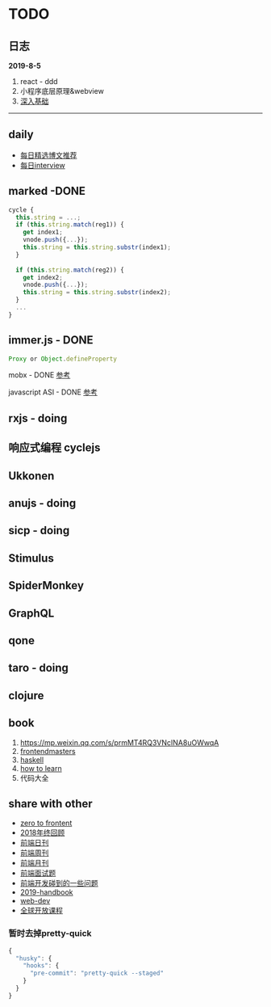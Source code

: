 # TODO

## 日志

**2019-8-5**

1. react - ddd
2. 小程序底层原理&webview
3. [深入基础](https://github.com/mqyqingfeng/Blog/issues/2)

---

## daily
- [每日精选博文推荐](https://github.com/kujian/frontendDaily/blob/master/2019/04/09.md)
- [每日interview](https://github.com/yygmind/blog)

## marked -DONE

```js
cycle {
  this.string = ...;
  if (this.string.match(reg1)) {
    get index1;
    vnode.push({...});
    this.string = this.string.substr(index1);
  }
  
  if (this.string.match(reg2)) {
    get index2;
    vnode.push({...});
    this.string = this.string.substr(index2);
  }
  ...
}
```


## immer.js - DONE

```js
Proxy or Object.defineProperty
```

mobx - DONE
[参考](https://segmentfault.com/a/1190000013682735)


javascript ASI - DONE
[参考](https://segmentfault.com/a/1190000004548664)




## rxjs - doing



## 响应式编程 cyclejs





## Ukkonen




## anujs - doing


## sicp - doing



## Stimulus



## SpiderMonkey


## GraphQL



## qone




## taro - doing


## clojure



## book
1. https://mp.weixin.qq.com/s/prmMT4RQ3VNcINA8uOWwqA
2. [frontendmasters](https://frontendmasters.com/books/front-end-handbook/2018/)
3. [haskell](http://learnyouahaskell.com/chapters)
4. [how to learn](https://link.juejin.im/?target=https%3A%2F%2Fwww.coursera.org%2Flearn%2Flearning-how-to-learn)
5. 代码大全

## share with other
- [zero to frontent](https://juejin.im/post/5bb9aed1e51d451a3f4c3923)
- [2018年终回顾](https://juejin.im/post/5bdfb387e51d452c8e0aa902)
- [前端日刊](https://github.com/kujian/frontendDaily)
- [前端周刊](https://github.com/dt-fe/weekly)
- [前端月刊](https://segmentfault.com/blog/xcold)
- [前端面试题](https://github.com/Advanced-Frontend/Daily-Interview-Question)
- [前端开发碰到的一些问题](https://segmentfault.com/a/1190000019022842?utm_medium=hao.caibaojian.com&utm_source=hao.caibaojian.com&share_user=1030000000178452)
- [2019-handbook](https://frontendmasters.com/books/front-end-handbook/2019/#1.1)
- [web-dev](https://web.dev)
- [全球开放课程](https://www.classcentral.com/)

### 暂时去掉pretty-quick
```js
{
  "husky": {
    "hooks": {
      "pre-commit": "pretty-quick --staged"
    }
  }
}
```